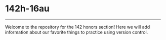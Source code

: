 # 142h-16au
---
Welcome to the repository for the 142 honors section!  Here we will add information about our favorite things to practice using version control.